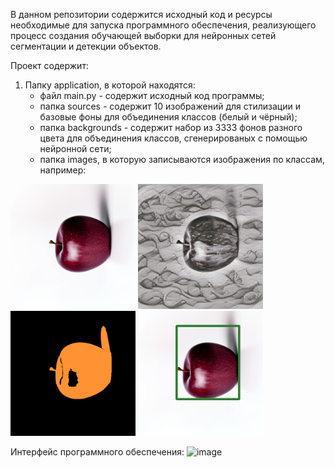 В данном репозитории содержится исходный код и ресурсы необходимые для запуска программного обеспечения,
реализующего процесс создания обучающей выборки для нейронных сетей сегментации и детекции объектов.

Проект содержит:
1) Папку application, в которой находятся:
	- файл main.py - содержит исходный код программы;
	- папка sources - содержит 10 изображений для стилизации и базовые фоны для объединения классов (белый и чёрный);
	- папка backgrounds - содержит набор из 3333 фонов разного цвета для объединения классов, сгенерированых с помощью нейронной сети;
	- папка images, в которую записываются изображения по классам, например:
<img src="application/images/apple/original/image0.png" width="200" height="200">
<img src="application/images/apple/stylized/image0.png" width="200" height="200">
<img src="application/images/apple/_kmeans/image0.png" width="200" height="200">
<img src="application/images/apple/_box_kmeans/image0.png" width="200" height="200">

Интерфейс программного обеспечения:
![image](https://github.com/Siyra-24-lin/Diplom/assets/91084294/c2539a08-47f3-4f8a-ac47-d172f98b027b)
